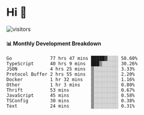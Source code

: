 # Hi 👋
 
![visitors](https://visitor-badge.glitch.me/badge?page_id=sorcererxw.sorcererx)

#### 📊 Monthly Development Breakdown

<!--START_SECTION:waka-->
```text
Go              77 hrs 47 mins █████▓░░░░ 58.60%
TypeScript      40 hrs 9 mins  ███▒░░░░░░ 30.26%
JSON            4 hrs 25 mins  ▒░░░░░░░░░ 3.33%
Protocol Buffer 2 hrs 55 mins  ▒░░░░░░░░░ 2.20%
Docker          1 hr 32 mins   ▒░░░░░░░░░ 1.16%
Other           1 hr 3 mins    ▒░░░░░░░░░ 0.80%
Thrift          53 mins        ▒░░░░░░░░░ 0.67%
JavaScript      45 mins        ▒░░░░░░░░░ 0.58%
TSConfig        30 mins        ▒░░░░░░░░░ 0.38%
Text            24 mins        ▒░░░░░░░░░ 0.31%
```
<!--END_SECTION:waka-->
